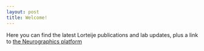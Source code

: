 ```yaml
---
layout: post
title: Welcome!
---
```


Here you can find the latest Lorteije publications and lab updates, plus a link to [the Neurographics platform](https://neurographics.nl/)



